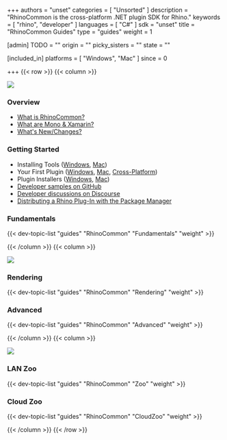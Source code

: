 +++
authors = "unset"
categories = [ "Unsorted" ]
description = "RhinoCommon is the cross-platform .NET plugin SDK for Rhino."
keywords = [ "rhino", "developer" ]
languages = [ "C#" ]
sdk = "unset"
title = "RhinoCommon Guides"
type = "guides"
weight = 1

[admin]
TODO = ""
origin = ""
picky_sisters = ""
state = ""

[included_in]
platforms = [ "Windows", "Mac" ]
since = 0

+++
{{< row >}}
{{< column >}}

<!--the .snagit project for this image can be found next to the image -->
[<img src="/images/rhinocommon-guides-col1.png">](/guides/rhinocommon/what-is-rhinocommon/)

### Overview

- [What is RhinoCommon?](/guides/rhinocommon/what-is-rhinocommon/)
- [What are Mono & Xamarin?](/guides/rhinocommon/what-are-mono-and-xamarin/)
- [What's New/Changes?](/guides/rhinocommon/whats-new/)

### Getting Started

- Installing Tools ([Windows](/guides/rhinocommon/installing-tools-windows/), [Mac](/guides/rhinocommon/installing-tools-mac/))
- Your First Plugin ([Windows](/guides/rhinocommon/your-first-plugin-windows/), [Mac](/guides/rhinocommon/your-first-plugin-mac/), [Cross-Platform](/guides/rhinocommon/your-first-plugin-crossplatform/))
- Plugin Installers ([Windows](/guides/rhinocommon/plugin-installers-windows/), [Mac](/guides/rhinocommon/plugin-installers-mac/))
- [Developer samples on GitHub](https://github.com/mcneel/rhino-developer-samples)
- [Developer discussions on Discourse](https://discourse.mcneel.com/c/rhino-developer)
- [Distributing a Rhino Plug-In with the Package Manager](/guides/yak/creating-a-rhino-plugin-package/)

### Fundamentals

{{< dev-topic-list "guides" "RhinoCommon" "Fundamentals" "weight" >}}

{{< /column >}}
{{< column >}}

<!--the .snagit project for this image can be found next to the image -->
[<img src="/images/rhinocommon-guides-col2.png">](/guides/rhinocommon/display-conduits/)

### Rendering

{{< dev-topic-list "guides" "RhinoCommon" "Rendering" "weight" >}}

### Advanced

{{< dev-topic-list "guides" "RhinoCommon" "Advanced" "weight" >}}

{{< /column >}}
{{< column >}}

<!--the .snagit project for this image can be found next to the image -->
[<img src="/images/rhinocommon-guides-col3.png">](/guides/rhinocommon/creating-zoo-plugins/)

### LAN Zoo

{{< dev-topic-list "guides" "RhinoCommon" "Zoo" "weight" >}}

### Cloud Zoo

{{< dev-topic-list "guides" "RhinoCommon" "CloudZoo" "weight" >}}

{{< /column >}}
{{< /row >}}
